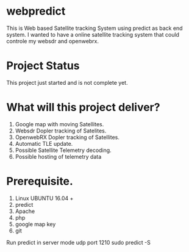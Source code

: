 # webpredict
This is Web based Satellite tracking System using predict as back end system.
I wanted to have a online satellite tracking system that could controle my websdr and openwebrx.
# Project Status
This project just started and is not complete yet.

# What will this project deliver?
1) Google map with moving Satellites.
2) Websdr Dopler tracking of Satelites.
3) OpenwebRX Dopler tracking of Satellites.
4) Automatic TLE update.
5) Possible Satellite Telemetry decoding.
6) Possible hosting of telemetry data

# Prerequisite.
1) Linux UBUNTU 16.04 +
2) predict
3) Apache
4) php
5) google map key
6) git

Run predict in server mode udp port 1210
sudo predict -S
